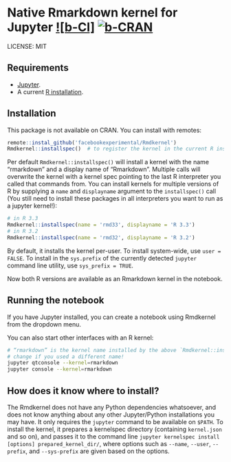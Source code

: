 # Native Rmarkdown kernel for Jupyter [![b-CI]][CI] [![b-CRAN]][CRAN]

<!-- [b-CI]: https://github.com/facebookexperimental/Rmdkernel/actions/workflows/r.yml/badge.svg "Build status" -->
[CI]: https://github.com/facebookexperimental/Rmdkernel/actions/workflows/r.yml
[b-CRAN]: https://www.r-pkg.org/badges/version/Rmdkernel "Comprehensive R Archive Network"
[CRAN]: https://cran.r-project.org/package=Rmdkernel

LICENSE: MIT

<!-- For detailed requirements and install instructions see [irkernel.github.io](https://irkernel.github.io/) -->

## Requirements

* [Jupyter](https://jupyter.org).
* A current [R installation](https://www.R-project.org).

## Installation

This package is not available on CRAN. You can install with remotes:

```R
remote::instal_github('facebookexperimental/Rmdkernel')
Rmdkernel::installspec()  # to register the kernel in the current R installation
```

Per default `Rmdkernel::installspec()` will install a kernel with the name “rmarkdown” and a
display name of “Rmarkdown”. Multiple calls will overwrite the kernel with a kernel spec pointing to the last
R interpreter you called that commands from. You can install kernels for multiple versions of R
by supplying a `name` and `displayname` argument to the `installspec()` call (You still need to
install these packages in all interpreters you want to run as a jupyter kernel!):

```r
# in R 3.3
Rmdkernel::installspec(name = 'rmd33', displayname = 'R 3.3')
# in R 3.2
Rmdkernel::installspec(name = 'rmd32', displayname = 'R 3.2')
```

By default, it installs the kernel per-user.  To install system-wide,
use `user = FALSE`.  To install in the `sys.prefix` of the currently
detected `jupyter` command line utility, use `sys_prefix = TRUE`.

Now both R versions are available as an Rmarkdown kernel in the notebook.

## Running the notebook

If you have Jupyter installed, you can create a notebook using Rmdkernel from the dropdown menu.

You can also start other interfaces with an R kernel:

```bash
# “rmarkdown” is the kernel name installed by the above `Rmdkernel::installspec()`
# change if you used a different name!
jupyter qtconsole --kernel=rmarkdown
jupyter console --kernel=rmarkdown
```

## How does it know where to install?

The Rmdkernel does not have any Python dependencies whatsoever, and
does not know anything about any other Jupyter/Python installations
you may have.  It only requires the `jupyter` command to be available
on `$PATH`.  To install the kernel, it prepares a kernelspec directory
(containing `kernel.json` and so on), and passes it to the command
line `jupyter kernelspec install [options] prepared_kernel_dir/`,
where options such as `--name`, `--user`, `--prefix`, and
`--sys-prefix` are given based on the options.
